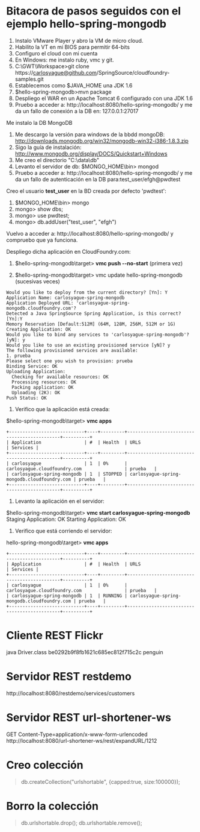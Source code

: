 # Bitacora de pasos seguidos con el ejemplo hello-spring-mongodb #

  1. Instalo VMware Player y abro la VM de micro cloud.
  1. Habilito la VT en mi BIOS para permitir 64-bits
  1. Configuro el cloud con mi cuenta
  1. En Windows: me instalo ruby, vmc y git.
  1. C:\GWT\Workspace>git clone https://carlosyague@github.com/SpringSource/cloudfoundry-samples.git
  1. Establecemos como $JAVA\_HOME una JDK 1.6
  1. $hello-spring-mongodb>mvn package
  1. Despliego el WAR en un Apache Tomcat 6 configurado con una JDK 1.6
  1. Pruebo a acceder a: http://localhost:8080/hello-spring-mongodb/ y me da un fallo de conexión a la DB en: 127.0.0.1:27017

Me instalo la DB MongoDB
  1. Me descargo la versión para windows de la bbdd mongoDB: http://downloads.mongodb.org/win32/mongodb-win32-i386-1.8.3.zip
  1. Sigo la guía de instalación: http://www.mongodb.org/display/DOCS/Quickstart+Windows
  1. Me creo el directorio "C:\data\db"
  1. Levanto el servidor de db: $MONGO\_HOME\bin> mongod
  1. Pruebo a acceder a: http://localhost:8080/hello-spring-mongodb/ y me da un fallo de autenticación en la DB para:test\_user/efgh@pwdtest

Creo el usuario **test\_user** en la BD creada por defecto 'pwdtest':
  1. $MONGO\_HOME\bin> mongo
  1. mongo> show dbs;
  1. mongo> use pwdtest;
  1. mongo> db.addUser("test\_user", "efgh")

Vuelvo a acceder a: http://localhost:8080/hello-spring-mongodb/ y compruebo que ya funciona.

Despliego dicha aplicación en CloudFoundry.com:

  1. $hello-spring-mongodb\target> **vmc push --no-start** (primera vez)

  1. $hello-spring-mongodb\target> vmc update hello-spring-mongodb (sucesivas veces)

```
Would you like to deploy from the current directory? [Yn]: Y
Application Name: carlosyague-spring-mongodb
Application Deployed URL: 'carlosyague-spring-mongodb.cloudfoundry.com'?
Detected a Java SpringSource Spring Application, is this correct? [Yn]:Y
Memory Reservation [Default:512M] (64M, 128M, 256M, 512M or 1G)
Creating Application: OK
Would you like to bind any services to 'carlosyague-spring-mongodb'? [yN]: y
Would you like to use an existing provisioned service [yN]? y
The following provisioned services are available:
1. prueba
Please select one you wish to provision: prueba
Binding Service: OK
Uploading Application:
  Checking for available resources: OK
  Processing resources: OK
  Packing application: OK
  Uploading (2K): OK
Push Status: OK
```

  1. Verifico que la aplicación está creada:

$hello-spring-mongodb\target> **vmc apps**

```
+----------------------------+----+---------+---------------------------------------------+----------+
| Application                | #  | Health  | URLS                                        | Services |
+----------------------------+----+---------+---------------------------------------------+----------+
| carlosyague                | 1  | 0%      | carlosyague.cloudfoundry.com                | prueba   |
| carlosyague-spring-mongodb | 1  | STOPPED | carlosyague-spring-mongodb.cloudfoundry.com | prueba   |
+----------------------------+----+---------+---------------------------------------------+----------+
```

  1. Levanto la aplicación en el servidor:

$hello-spring-mongodb\target> **vmc start carlosyague-spring-mongodb**
Staging Application: OK
Starting Application: OK

  1. Verifico que está corriendo el servidor:

hello-spring-mongodb\target> **vmc apps**

```
+----------------------------+----+---------+---------------------------------------------+----------+
| Application                | #  | Health  | URLS                                        | Services |
+----------------------------+----+---------+---------------------------------------------+----------+
| carlosyague                | 1  | 0%      | carlosyague.cloudfoundry.com                | prueba   |
| carlosyague-spring-mongodb | 1  | RUNNING | carlosyague-spring-mongodb.cloudfoundry.com | prueba   |
+----------------------------+----+---------+---------------------------------------------+----------+
```

# Cliente REST Flickr #

java Driver.class be0292b9f8fb1621c685ec812f715c2c penguin


# Servidor REST restdemo #

http://localhost:8080/restdemo/services/customers

# Servidor REST url-shortener-ws #

GET
Content-Type=application/x-www-form-urlencoded
http://localhost:8080/url-shortener-ws/rest/expandURL/1212

# Creo colección #
> db.createCollection("urlshortable", {capped:true, size:100000});

# Borro la colección #
> db.urlshortable.drop();
> db.urlshortable.remove();